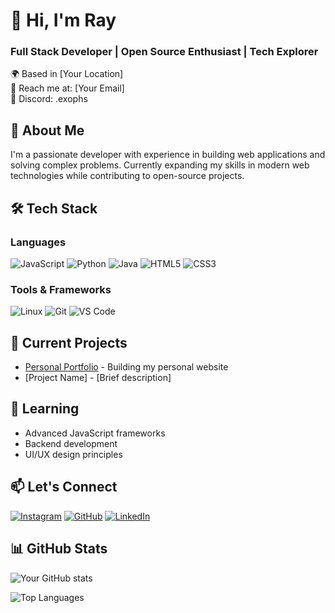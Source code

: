 # 👋 Hi, I'm Ray

### Full Stack Developer | Open Source Enthusiast | Tech Explorer

🌍 Based in [Your Location]  
📧 Reach me at: [Your Email]  
💬 Discord: .exophs  

## 🚀 About Me

I'm a passionate developer with experience in building web applications and solving complex problems. Currently expanding my skills in modern web technologies while contributing to open-source projects.

## 🛠 Tech Stack

### Languages
![JavaScript](https://img.shields.io/badge/-JavaScript-F7DF1E?style=flat&logo=javascript&logoColor=black)
![Python](https://img.shields.io/badge/-Python-3776AB?style=flat&logo=python&logoColor=white)
![Java](https://img.shields.io/badge/-Java-007396?style=flat&logo=java&logoColor=white)
![HTML5](https://img.shields.io/badge/-HTML5-E34F26?style=flat&logo=html5&logoColor=white)
![CSS3](https://img.shields.io/badge/-CSS3-1572B6?style=flat&logo=css3&logoColor=white)

### Tools & Frameworks
![Linux](https://img.shields.io/badge/-Linux-FCC624?style=flat&logo=linux&logoColor=black)
![Git](https://img.shields.io/badge/-Git-F05032?style=flat&logo=git&logoColor=white)
![VS Code](https://img.shields.io/badge/-VS%20Code-007ACC?style=flat&logo=visual-studio-code&logoColor=white)

## 🔭 Current Projects

- [Personal Portfolio](https://github.com/exophs/exophs.github.io) - Building my personal website
- [Project Name] - [Brief description]

## 🌱 Learning

- Advanced JavaScript frameworks
- Backend development
- UI/UX design principles

## 📫 Let's Connect

[![Instagram](https://img.shields.io/badge/-Instagram-E4405F?style=flat&logo=instagram&logoColor=white)](https://instagram.com/exophorism)
[![GitHub](https://img.shields.io/badge/-GitHub-181717?style=flat&logo=github&logoColor=white)](https://github.com/exophs)
[![LinkedIn](https://img.shields.io/badge/-LinkedIn-0077B5?style=flat&logo=linkedin&logoColor=white)](https://linkedin.com/in/yourprofile)

## 📊 GitHub Stats

![Your GitHub stats](https://github-readme-stats.vercel.app/api?username=exophs&show_icons=true&theme=radical)

![Top Languages](https://github-readme-stats.vercel.app/api/top-langs/?username=exophs&layout=compact&theme=radical)
